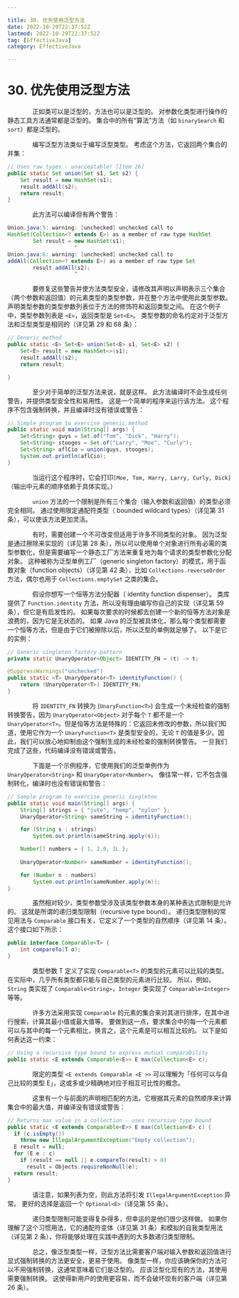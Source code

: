 ```yaml
---

title: 30. 优先使用泛型方法
date: 2022-10-29T22:37:52Z
lastmod: 2022-10-29T22:37:52Z
tag: [EffectiveJava]
category: EffectiveJava

---
```


# 30. 优先使用泛型方法


　　　　正如类可以是泛型的，方法也可以是泛型的。 对参数化类型进行操作的静态工具方法通常都是泛型的。 集合中的所有“算法”方法（如 `binarySearch` 和 `sort`）都是泛型的。

　　　　编写泛型方法类似于编写泛型类型。 考虑这个方法，它返回两个集合的并集：

```java
// Uses raw types - unacceptable! [Item 26]
public static Set union(Set s1, Set s2) {
    Set result = new HashSet(s1);
    result.addAll(s2);
    return result;
}
```

　　　　此方法可以编译但有两个警告：

```java
Union.java:5: warning: [unchecked] unchecked call to
HashSet(Collection<? extends E>) as a member of raw type HashSet
        Set result = new HashSet(s1);
                     ^
Union.java:6: warning: [unchecked] unchecked call to
addAll(Collection<? extends E>) as a member of raw type Set
        result.addAll(s2);
                     ^
```

　　　　要修复这些警告并使方法类型安全，请修改其声明以声明表示三个集合（两个参数和返回值）的元素类型的类型参数，并在整个方法中使用此类型参数。 声明类型参数的类型参数列表位于方法的修饰符和返回类型之间。 在这个例子中，类型参数列表是 `<E>`，返回类型是 `Set<E>`。 类型参数的命名约定对于泛型方法和泛型类型是相同的（详见第 29 和 68 条）：

```java
// Generic method
public static <E> Set<E> union(Set<E> s1, Set<E> s2) {
    Set<E> result = new HashSet<>(s1);
    result.addAll(s2);
    return result;

}
```

　　　　至少对于简单的泛型方法来说，就是这样。 此方法编译时不会生成任何警告，并提供类型安全性和易用性。 这是一个简单的程序来运行该方法。 这个程序不包含强制转换，并且编译时没有错误或警告：

```java
// Simple program to exercise generic method
public static void main(String[] args) {
    Set<String> guys = Set.of("Tom", "Dick", "Harry");
    Set<String> stooges = Set.of("Larry", "Moe", "Curly");
    Set<String> aflCio = union(guys, stooges);
    System.out.println(aflCio);
}
```

　　　　当运行这个程序时，它会打印`[Moe, Tom, Harry, Larry, Curly, Dick]`（输出中元素的顺序依赖于具体实现。）

　　　　`union` 方法的一个限制是所有三个集合（输入参数和返回值）的类型必须完全相同。 通过使用限定通配符类型（ bounded wildcard types）（详见第 31 条），可以使该方法更加灵活。

　　　　有时，需要创建一个不可改变但适用于许多不同类型的对象。 因为泛型是通过擦除来实现的（详见第 28 条），所以可以使用单个对象进行所有必需的类型参数化，但是需要编写一个静态工厂方法来重复地为每个请求的类型参数化分配对象。 这种被称为泛型单例工厂（generic singleton factory）的模式，用于函数对象（function objects）（详见第 42 条），比如 `Collections.reverseOrder` 方法，偶尔也用于 `Collections.emptySet` 之类的集合。

　　　　假设你想写一个恒等方法分配器（ identity function dispenser）。 类库提供了 `Function.identity` 方法，所以没有理由编写你自己的实现（详见第 59 条），但它是有启发性的。 如果每次要求的时候都去创建一个新的恒等方法对象是浪费的，因为它是无状态的。 如果 Java 的泛型被具体化，那么每个类型都需要一个恒等方法，但是由于它们被擦除以后，所以泛型的单例就足够了。 以下是它的实例：

```java
// Generic singleton factory pattern
private static UnaryOperator<Object> IDENTITY_FN = (t) -> t;

@SuppressWarnings("unchecked")
public static <T> UnaryOperator<T> identityFunction() {
    return (UnaryOperator<T>) IDENTITY_FN;
}
```

　　　　将 `IDENTITY_FN` 转换为 (`UnaryFunction<T>`) 会生成一个未经检查的强制转换警告，因为 `UnaryOperator<Object>` 对于每个 `T` 都不是一个 `UnaryOperator<T>`。但是恒等方法是特殊的：它返回未修改的参数，所以我们知道，使用它作为一个 `UnaryFunction<T>` 是类型安全的，无论 `T` 的值是多少。因此，我们可以放心地抑制由这个强制生成的未经检查的强制转换警告。 一旦我们完成了这些，代码编译没有错误或警告。

　　　　下面是一个示例程序，它使用我们的泛型单例作为 `UnaryOperator<String>` 和 `UnaryOperator<Number>`。 像往常一样，它不包含强制转化，编译时也没有错误和警告：

```java
// Sample program to exercise generic singleton
public static void main(String[] args) {
    String[] strings = { "jute", "hemp", "nylon" };
    UnaryOperator<String> sameString = identityFunction();

    for (String s : strings)
        System.out.println(sameString.apply(s));

    Number[] numbers = { 1, 2.0, 3L };
    
    UnaryOperator<Number> sameNumber = identityFunction();

    for (Number n : numbers)
        System.out.println(sameNumber.apply(n));
}
```

　　　　虽然相对较少，类型参数受涉及该类型参数本身的某种表达式限制是允许的。 这就是所谓的递归类型限制（recursive type bound）。 递归类型限制的常见用法与 `Comparable` 接口有关，它定义了一个类型的自然顺序（详见第 14 条）。 这个接口如下所示：

```java
public interface Comparable<T> {
    int compareTo(T o);
}
```

　　　　类型参数 T 定义了实现 `Comparable<T>` 的类型的元素可以比较的类型。 在实际中，几乎所有类型都只能与自己类型的元素进行比较。 所以，例如，`String` 类实现了 `Comparable<String>`，`Integer` 类实现了 `Comparable<Integer>` 等等。

　　　　许多方法采用实现 `Comparable` 的元素的集合来对其进行排序，在其中进行搜索，计算其最小值或最大值等。 要做到这一点，要求集合中的每一个元素都可以与其中的每一个元素相比，换言之，这个元素是可以相互比较的。 以下是如何表达这一约束：

```java
// Using a recursive type bound to express mutual comparability
public static <E extends Comparable<E>> E max(Collection<E> c);
```

　　　　限定的类型 `<E extends Comparable <E >>` 可以理解为「任何可以与自己比较的类型 E」，这或多或少精确地对应于相互可比性的概念。

　　　　这里有一个与前面的声明相匹配的方法。它根据其元素的自然顺序来计算集合中的最大值，并编译没有错误或警告：

```java
// Returns max value in a collection - uses recursive type bound
public static <E extends Comparable<E>> E max(Collection<E> c) {
  if (c.isEmpty())
    throw new IllegalArgumentException("Empty collection");
  E result = null;
  for (E e : c)
    if (result == null || e.compareTo(result) > 0)
      result = Objects.requireNonNull(e);
  return result;
}
```

　　　　请注意，如果列表为空，则此方法将引发 `IllegalArgumentException` 异常。 更好的选择是返回一个 `Optional<E>`（详见第 55 条）。

　　　　递归类型限制可能变得复杂得多，但幸运的是他们很少这样做。 如果你理解了这个习惯用法，它的通配符变体（详见第 31 条）和模拟的自我类型用法（详见第 2 条），你将能够处理在实践中遇到的大多数递归类型限制。

　　　　总之，像泛型类型一样，泛型方法比需要客户端对输入参数和返回值进行显式强制转换的方法更安全，更易于使用。 像类型一样，你应该确保你的方法可以不用强制转换，这通常意味着它们是泛型的。 应该泛型化现有的方法，其使用需要强制转换。 这使得新用户的使用更容易，而不会破坏现有的客户端（详见第 26 条）。
